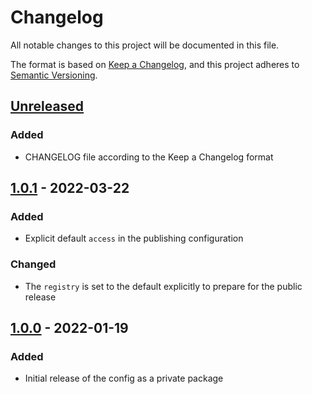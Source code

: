 # Changelog
All notable changes to this project will be documented in this file.

The format is based on [Keep a Changelog](https://keepachangelog.com/en/1.0.0/),
and this project adheres to [Semantic Versioning](https://semver.org/spec/v2.0.0.html).

## [Unreleased]
### Added
- CHANGELOG file according to the Keep a Changelog format

## [1.0.1] - 2022-03-22
### Added
- Explicit default `access` in the publishing configuration

### Changed
- The `registry` is set to the default explicitly to prepare for the public release

## [1.0.0] - 2022-01-19
### Added
- Initial release of the config as a private package

[Unreleased]: https://github.com/inpsyde/prettier-config/compare/1.0.1...HEAD
[1.0.1]: https://github.com/inpsyde/prettier-config/compare/1.0.0...1.0.1
[1.0.0]: https://github.com/inpsyde/prettier-config/releases/tag/1.0.0
